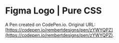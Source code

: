 # Figma Logo | Pure CSS

A Pen created on CodePen.io. Original URL: [https://codepen.io/rembertdesigns/pen/zYWYQPZ](https://codepen.io/rembertdesigns/pen/zYWYQPZ).

